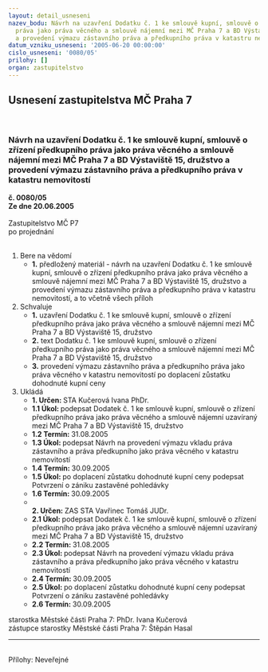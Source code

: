 ```yaml
---
layout: detail_usneseni
nazev_bodu: Návrh na uzavření Dodatku č. 1 ke smlouvě kupní, smlouvě o zřízení předkupního
  práva jako práva věcného a smlouvě nájemní mezi MČ Praha 7 a BD Výstaviště 15, družstvo
  a provedení výmazu zástavního práva a předkupního práva v katastru nemovitostí
datum_vzniku_usneseni: '2005-06-20 00:00:00'
cislo_usneseni: '0080/05'
prilohy: []
organ: zastupitelstvo
---
```

<div id="ucUsn_pList" class="usn">
	<span><h2>Usnesení zastupitelstva MČ Praha 7 </h2>
<br></span><div class="standBody">
<span><h3>Návrh na uzavření Dodatku č. 1 ke smlouvě kupní, smlouvě o zřízení předkupního práva jako práva věcného a smlouvě nájemní mezi MČ Praha 7 a BD Výstaviště 15, družstvo a provedení výmazu zástavního práva a předkupního práva v katastru nemovitostí</h3></span><div class="center">
		<strong>č. 0080/05</strong><br>
	</div>
<div class="center">
		<strong>Ze dne 20.06.2005</strong><br><br>
	</div>Zastupitelstvo MČ P7<br> po projednání<br><br><ol>
<li>Bere na vědomí<ul><li>
<strong>1.</strong> předložený materiál - návrh na uzavření Dodatku č. 1 ke smlouvě kupní, smlouvě o zřízení předkupního práva jako práva věcného a smlouvě nájemní mezi MČ Praha 7 a BD Výstaviště 15, družstvo a provedení výmazu zástavního práva a předkupního práva v katastru nemovitostí, a to včetně všech příloh</li></ul>
</li>
<li>Schvaluje<ul>
<li>
<strong>1.</strong> uzavření Dodatku č. 1 ke smlouvě kupní, smlouvě o zřízení předkupního práva jako práva věcného a smlouvě nájemní mezi MČ Praha 7 a BD Výstaviště 15, družstvo     </li>
<li>
<strong>2.</strong> text Dodatku č. 1 ke smlouvě kupní, smlouvě o zřízení předkupního práva jako práva věcného a smlouvě nájemní mezi MČ Praha 7 a BD Výstaviště 15, družstvo</li>
<li>
<strong>3.</strong> provedení výmazu zástavního práva a předkupního práva jako práva věcného v katastru nemovitostí po doplacení zůstatku dohodnuté kupní ceny</li>
</ul>
</li>
<li>Ukládá<ul>
<li>
<strong>1. Určen: </strong>STA Kučerová Ivana PhDr.</li>
<li>
<strong>1.1 Úkol: </strong>podepsat Dodatek č. 1 ke smlouvě kupní, smlouvě o zřízení předkupního práva jako práva věcného a smlouvě nájemní uzavíraný mezi MČ Praha 7 a BD Výstaviště 15, družstvo </li>
<li>
<strong>1.2 Termín: </strong>31.08.2005</li>
<li>
<strong>1.3 Úkol: </strong>podepsat Návrh na provedení výmazu vkladu práva zástavního a práva předkupního jako práva věcného v katastru nemovitostí </li>
<li>
<strong>1.4 Termín: </strong>30.09.2005</li>
<li>
<strong>1.5 Úkol: </strong>po doplacení zůstatku dohodnuté kupní ceny podepsat  Potvrzení o zániku zastavěné pohledávky </li>
<li>
<strong>1.6 Termín: </strong>30.09.2005</li>
<li>
<strong><br>2. Určen: </strong>ZAS STA Vavřinec Tomáš JUDr.</li>
<li>
<strong>2.1 Úkol: </strong>podepsat Dodatek č. 1 ke smlouvě kupní, smlouvě o zřízení předkupního práva jako práva věcného a smlouvě nájemní uzavíraný mezi MČ Praha 7 a BD Výstaviště 15, družstvo</li>
<li>
<strong>2.2 Termín: </strong>31.08.2005</li>
<li>
<strong>2.3 Úkol: </strong>podepsat Návrh na provedení výmazu vkladu práva zástavního a práva předkupního jako práva věcného v katastru nemovitostí </li>
<li>
<strong>2.4 Termín: </strong>30.09.2005</li>
<li>
<strong>2.5 Úkol: </strong>po doplacení zůstatku dohodnuté kupní ceny podepsat  Potvrzení o zániku zastavěné pohledávky </li>
<li>
<strong>2.6 Termín: </strong>30.09.2005</li>
</ul>
</li>
</ol>starostka Městské části Praha 7: PhDr. Ivana Kučerová<br>zástupce starostky Městské části Praha 7: Štěpán Hasal<hr>
<br>Přílohy: Neveřejné</div>
</div>